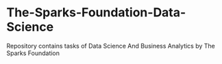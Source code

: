 # The-Sparks-Foundation-Data-Science
Repository contains tasks of Data Science And Business Analytics  by The Sparks Foundation
